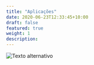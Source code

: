```yaml
---
title: "Aplicações"
date: 2020-06-23T12:33:45+10:00
draft: false
featured: true
weight: 1
description: 
---
```


![Texto alternativo](/img/img_site_construcao.png)